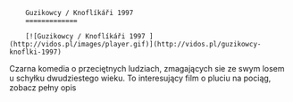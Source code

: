
        Guzikowcy / Knoflíkáři 1997 
        =============
        
        [![Guzikowcy / Knoflíkáři 1997 ](http://vidos.pl/images/player.gif)](http://vidos.pl/guzikowcy-knoflki-1997)
        
        
 Czarna komedia o przeciętnych ludziach, zmagających sie ze swym losem u schyłku dwudziestego wieku. To interesujący film o pluciu na pociąg, zobacz pełny opis
    